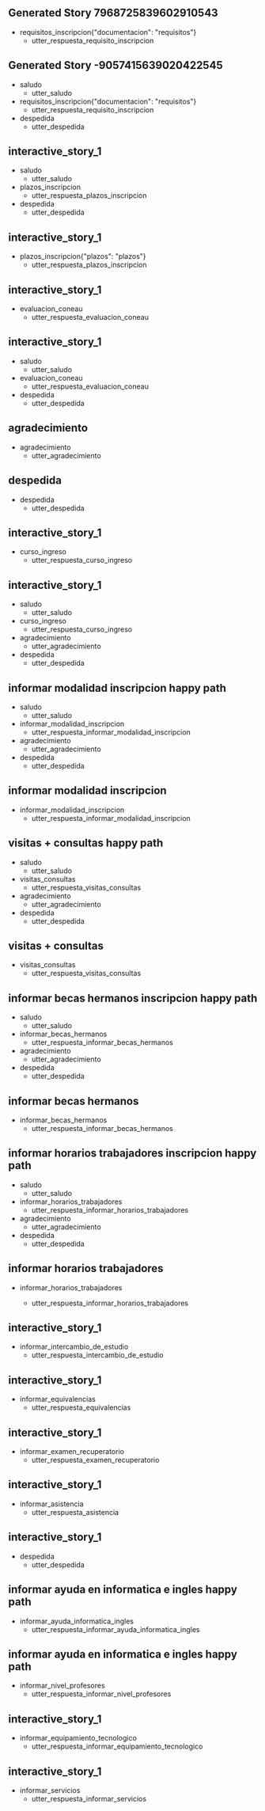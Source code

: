 
## Generated Story 7968725839602910543
* requisitos_inscripcion{"documentacion": "requisitos"}
    - utter_respuesta_requisito_inscripcion

## Generated Story -9057415639020422545
* saludo
    - utter_saludo
* requisitos_inscripcion{"documentacion": "requisitos"}
    - utter_respuesta_requisito_inscripcion
* despedida
    - utter_despedida

## interactive_story_1
* saludo
    - utter_saludo
* plazos_inscripcion
    - utter_respuesta_plazos_inscripcion
* despedida
    - utter_despedida

## interactive_story_1
* plazos_inscripcion{"plazos": "plazos"}
    - utter_respuesta_plazos_inscripcion

## interactive_story_1
* evaluacion_coneau
    - utter_respuesta_evaluacion_coneau

## interactive_story_1
* saludo
    - utter_saludo
* evaluacion_coneau
    - utter_respuesta_evaluacion_coneau
* despedida
    - utter_despedida

## agradecimiento
* agradecimiento
    - utter_agradecimiento

## despedida
* despedida
    - utter_despedida
    
## interactive_story_1
* curso_ingreso
    - utter_respuesta_curso_ingreso

## interactive_story_1
* saludo
    - utter_saludo
* curso_ingreso
    - utter_respuesta_curso_ingreso
* agradecimiento
    - utter_agradecimiento
* despedida
    - utter_despedida

<!-- MODALIDAD INSCRIPCION -->
## informar modalidad inscripcion happy path
* saludo
    - utter_saludo
* informar_modalidad_inscripcion
    - utter_respuesta_informar_modalidad_inscripcion
* agradecimiento
    - utter_agradecimiento
* despedida
    - utter_despedida

## informar modalidad inscripcion
* informar_modalidad_inscripcion
    - utter_respuesta_informar_modalidad_inscripcion

<!-- VISITAS A LA UNIVERSIDAD -->
## visitas + consultas happy path
* saludo
    - utter_saludo
* visitas_consultas
    - utter_respuesta_visitas_consultas
* agradecimiento
    - utter_agradecimiento
* despedida
    - utter_despedida

## visitas + consultas
* visitas_consultas
    - utter_respuesta_visitas_consultas

<!-- BECAS PARA HERMANOS -->
## informar becas hermanos inscripcion happy path
* saludo
    - utter_saludo
* informar_becas_hermanos
    - utter_respuesta_informar_becas_hermanos
* agradecimiento
    - utter_agradecimiento
* despedida
    - utter_despedida

## informar becas hermanos
* informar_becas_hermanos
    - utter_respuesta_informar_becas_hermanos

<!-- HORARIOS PARA ALUMNOS QUE TRABAJAN -->
## informar horarios trabajadores inscripcion happy path
* saludo
    - utter_saludo
* informar_horarios_trabajadores
    - utter_respuesta_informar_horarios_trabajadores
* agradecimiento
    - utter_agradecimiento
* despedida
    - utter_despedida

## informar horarios trabajadores
* informar_horarios_trabajadores
    - utter_respuesta_informar_horarios_trabajadores

    <!-- INTERCAMBIO DE ESTUDIO -->
## interactive_story_1
* informar_intercambio_de_estudio
    - utter_respuesta_intercambio_de_estudio

<!-- EQUIVALENCIA -->
## interactive_story_1
* informar_equivalencias
    - utter_respuesta_equivalencias

<!-- EXAMENES Y RECUPERATORIOS -->
## interactive_story_1
* informar_examen_recuperatorio
    - utter_respuesta_examen_recuperatorio
    
<!-- ASISTENCIA A CLASES -->
## interactive_story_1
* informar_asistencia
    - utter_respuesta_asistencia

## interactive_story_1
* despedida
    - utter_despedida

<!-- AYUDA EN INFORMATICA E INGLES  -->
## informar ayuda en informatica e ingles happy path
* informar_ayuda_informatica_ingles
    - utter_respuesta_informar_ayuda_informatica_ingles

<!-- NIVEL DE LOS PROFESORES -->
## informar ayuda en informatica e ingles happy path
* informar_nivel_profesores
    - utter_respuesta_informar_nivel_profesores
    <!-- EQUIPAMIENTO TECNOLOGICO -->
## interactive_story_1
* informar_equipamiento_tecnologico
    - utter_respuesta_informar_equipamiento_tecnologico
<!-- SERVICIOS DE LA UNIVERSIDAD -->
## interactive_story_1
* informar_servicios
    - utter_respuesta_informar_servicios
